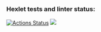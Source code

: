### Hexlet tests and linter status:
[![Actions Status](https://github.com/Semeikin-Kirill/frontend-project-lvl1/workflows/hexlet-check/badge.svg)](https://github.com/Semeikin-Kirill/frontend-project-lvl1/actions)
<a href="https://codeclimate.com/github/codeclimate/codeclimate/maintainability"><img src="https://api.codeclimate.com/v1/badges/a99a88d28ad37a79dbf6/maintainability" /></a>
